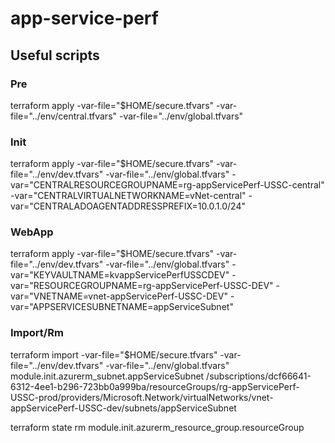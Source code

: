 # app-service-perf

## Useful scripts

### Pre
terraform apply -var-file="$HOME/secure.tfvars" -var-file="../env/central.tfvars" -var-file="../env/global.tfvars"

### Init
terraform apply -var-file="$HOME/secure.tfvars" -var-file="../env/dev.tfvars" -var-file="../env/global.tfvars" -var="CENTRALRESOURCEGROUPNAME=rg-appServicePerf-USSC-central" -var="CENTRALVIRTUALNETWORKNAME=vNet-central" -var="CENTRALADOAGENTADDRESSPREFIX=10.0.1.0/24"

### WebApp
terraform apply -var-file="$HOME/secure.tfvars" -var-file="../env/dev.tfvars" -var-file="../env/global.tfvars" -var="KEYVAULTNAME=kvappServicePerfUSSCDEV" -var="RESOURCEGROUPNAME=rg-appServicePerf-USSC-DEV" -var="VNETNAME=vnet-appServicePerf-USSC-DEV" -var="APPSERVICESUBNETNAME=appServiceSubnet"

### Import/Rm
terraform import -var-file="$HOME/secure.tfvars" -var-file="../env/dev.tfvars" -var-file="../env/global.tfvars" module.init.azurerm_subnet.appServiceSubnet /subscriptions/dcf66641-6312-4ee1-b296-723bb0a999ba/resourceGroups/rg-appServicePerf-USSC-prod/providers/Microsoft.Network/virtualNetworks/vnet-appServicePerf-USSC-dev/subnets/appServiceSubnet

terraform state rm module.init.azurerm_resource_group.resourceGroup